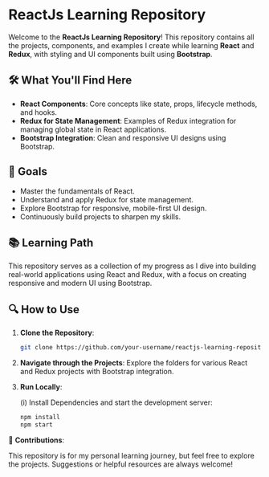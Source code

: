 # ReactJs Learning Repository

Welcome to the **ReactJs Learning Repository**! This repository contains all the projects, components, and examples I create while learning **React** and **Redux**, with styling and UI components built using **Bootstrap**.

## 🛠️ What You'll Find Here

- **React Components**: Core concepts like state, props, lifecycle methods, and hooks.
- **Redux for State Management**: Examples of Redux integration for managing global state in React applications.
- **Bootstrap Integration**: Clean and responsive UI designs using Bootstrap.

## 🚀 Goals

- Master the fundamentals of React.
- Understand and apply Redux for state management.
- Explore Bootstrap for responsive, mobile-first UI design.
- Continuously build projects to sharpen my skills.

## 📚 Learning Path

This repository serves as a collection of my progress as I dive into building real-world applications using React and Redux, with a focus on creating responsive and modern UI using Bootstrap.

## 🔍 How to Use

1. **Clone the Repository**:
    ```bash
   git clone https://github.com/your-username/reactjs-learning-repository.git
   
2. **Navigate through the Projects**: Explore the folders for various React and Redux projects with Bootstrap integration.

3. **Run Locally**:

   (i) Install Dependencies  and start the development server:

    ```bash
    npm install
    npm start

🤝 **Contributions**:

This repository is for my personal learning journey, but feel free to explore the projects. Suggestions or helpful resources are always welcome!

